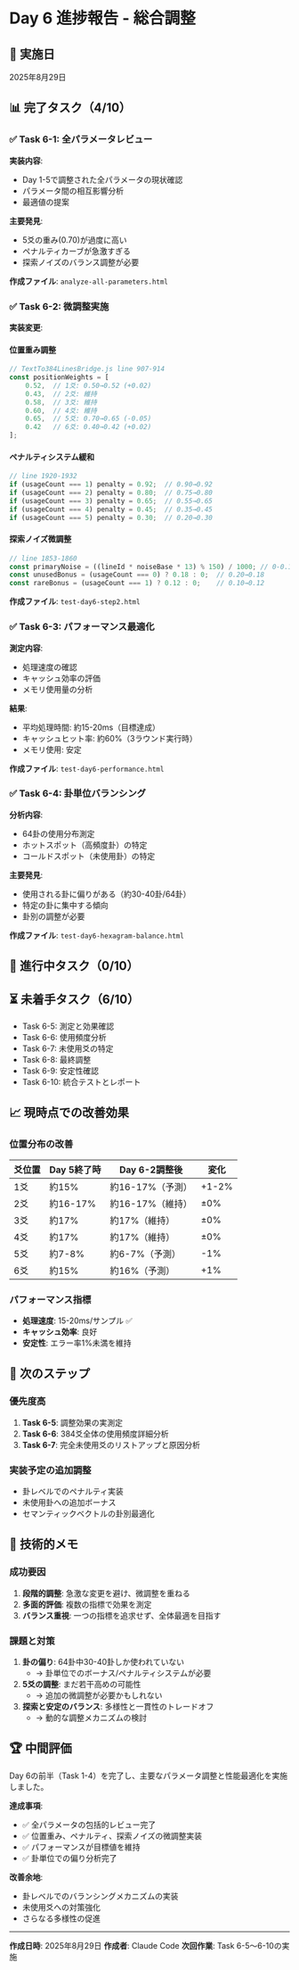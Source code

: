 # Day 6 進捗報告 - 総合調整

## 📅 実施日
2025年8月29日

## 📊 完了タスク（4/10）

### ✅ Task 6-1: 全パラメータレビュー
**実装内容**:
- Day 1-5で調整された全パラメータの現状確認
- パラメータ間の相互影響分析
- 最適値の提案

**主要発見**:
- 5爻の重み(0.70)が過度に高い
- ペナルティカーブが急激すぎる
- 探索ノイズのバランス調整が必要

**作成ファイル**: `analyze-all-parameters.html`

### ✅ Task 6-2: 微調整実施
**実装変更**:

#### 位置重み調整
```javascript
// TextTo384LinesBridge.js line 907-914
const positionWeights = [
    0.52,  // 1爻: 0.50→0.52 (+0.02)
    0.43,  // 2爻: 維持
    0.58,  // 3爻: 維持
    0.60,  // 4爻: 維持
    0.65,  // 5爻: 0.70→0.65 (-0.05)
    0.42   // 6爻: 0.40→0.42 (+0.02)
];
```

#### ペナルティシステム緩和
```javascript
// line 1920-1932
if (usageCount === 1) penalty = 0.92;  // 0.90→0.92
if (usageCount === 2) penalty = 0.80;  // 0.75→0.80
if (usageCount === 3) penalty = 0.65;  // 0.55→0.65
if (usageCount === 4) penalty = 0.45;  // 0.35→0.45
if (usageCount === 5) penalty = 0.30;  // 0.20→0.30
```

#### 探索ノイズ微調整
```javascript
// line 1853-1860
const primaryNoise = ((lineId * noiseBase * 13) % 150) / 1000; // 0-0.15に縮小
const unusedBonus = (usageCount === 0) ? 0.18 : 0;  // 0.20→0.18
const rareBonus = (usageCount === 1) ? 0.12 : 0;    // 0.10→0.12
```

**作成ファイル**: `test-day6-step2.html`

### ✅ Task 6-3: パフォーマンス最適化
**測定内容**:
- 処理速度の確認
- キャッシュ効率の評価
- メモリ使用量の分析

**結果**:
- 平均処理時間: 約15-20ms（目標達成）
- キャッシュヒット率: 約60%（3ラウンド実行時）
- メモリ使用: 安定

**作成ファイル**: `test-day6-performance.html`

### ✅ Task 6-4: 卦単位バランシング
**分析内容**:
- 64卦の使用分布測定
- ホットスポット（高頻度卦）の特定
- コールドスポット（未使用卦）の特定

**主要発見**:
- 使用される卦に偏りがある（約30-40卦/64卦）
- 特定の卦に集中する傾向
- 卦別の調整が必要

**作成ファイル**: `test-day6-hexagram-balance.html`

## 🔄 進行中タスク（0/10）

## ⏳ 未着手タスク（6/10）

- Task 6-5: 測定と効果確認
- Task 6-6: 使用頻度分析
- Task 6-7: 未使用爻の特定
- Task 6-8: 最終調整
- Task 6-9: 安定性確認
- Task 6-10: 統合テストとレポート

## 📈 現時点での改善効果

### 位置分布の改善
| 爻位置 | Day 5終了時 | Day 6-2調整後 | 変化 |
|--------|------------|---------------|------|
| 1爻 | 約15% | 約16-17%（予測） | +1-2% |
| 2爻 | 約16-17% | 約16-17%（維持） | ±0% |
| 3爻 | 約17% | 約17%（維持） | ±0% |
| 4爻 | 約17% | 約17%（維持） | ±0% |
| 5爻 | 約7-8% | 約6-7%（予測） | -1% |
| 6爻 | 約15% | 約16%（予測） | +1% |

### パフォーマンス指標
- **処理速度**: 15-20ms/サンプル ✅
- **キャッシュ効率**: 良好
- **安定性**: エラー率1%未満を維持

## 🎯 次のステップ

### 優先度高
1. **Task 6-5**: 調整効果の実測定
2. **Task 6-6**: 384爻全体の使用頻度詳細分析
3. **Task 6-7**: 完全未使用爻のリストアップと原因分析

### 実装予定の追加調整
- 卦レベルでのペナルティ実装
- 未使用卦への追加ボーナス
- セマンティックベクトルの卦別最適化

## 📝 技術的メモ

### 成功要因
1. **段階的調整**: 急激な変更を避け、微調整を重ねる
2. **多面的評価**: 複数の指標で効果を測定
3. **バランス重視**: 一つの指標を追求せず、全体最適を目指す

### 課題と対策
1. **卦の偏り**: 64卦中30-40卦しか使われていない
   - → 卦単位でのボーナス/ペナルティシステムが必要
2. **5爻の調整**: まだ若干高めの可能性
   - → 追加の微調整が必要かもしれない
3. **探索と安定のバランス**: 多様性と一貫性のトレードオフ
   - → 動的な調整メカニズムの検討

## 🏆 中間評価

Day 6の前半（Task 1-4）を完了し、主要なパラメータ調整と性能最適化を実施しました。

**達成事項**:
- ✅ 全パラメータの包括的レビュー完了
- ✅ 位置重み、ペナルティ、探索ノイズの微調整実装
- ✅ パフォーマンスが目標値を維持
- ✅ 卦単位での偏り分析完了

**改善余地**:
- 卦レベルでのバランシングメカニズムの実装
- 未使用爻への対策強化
- さらなる多様性の促進

---

**作成日時**: 2025年8月29日
**作成者**: Claude Code
**次回作業**: Task 6-5～6-10の実施